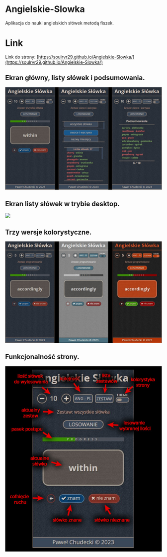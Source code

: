# Angielskie-Slowka
Aplikacja do nauki angielskich słówek metodą fiszek.

# Link
Link do strony: [https://soulrvr29.github.io/Angielskie-Slowka/](https://soulrvr29.github.io/Angielskie-Slowka/)

## Ekran główny, listy słówek i podsumowania.
![](screens/screen-mobile.jpg)

## Ekran listy słówek w trybie desktop.
![](screens/lista-zestawów-desktop.jpeg)

## Trzy wersje kolorystyczne.
![](screens/kolorystyka.jpg)

## Funkcjonalność strony.
![](screens/opis.jpg)
